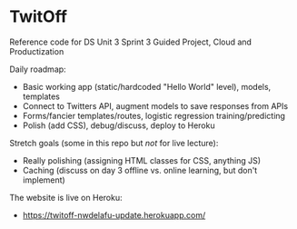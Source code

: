 # TwitOff
Reference code for DS Unit 3 Sprint 3 Guided Project, Cloud and Productization

Daily roadmap:
- Basic working app (static/hardcoded "Hello World" level), models, templates
- Connect to Twitters API, augment models to save responses from APIs
- Forms/fancier templates/routes, logistic regression training/predicting
- Polish (add CSS), debug/discuss, deploy to Heroku

Stretch goals (some in this repo but *not* for live lecture):
- Really polishing (assigning HTML classes for CSS, anything JS)
- Caching (discuss on day 3 offline vs. online learning, but don't implement)

The website is live on Heroku:
- https://twitoff-nwdelafu-update.herokuapp.com/
